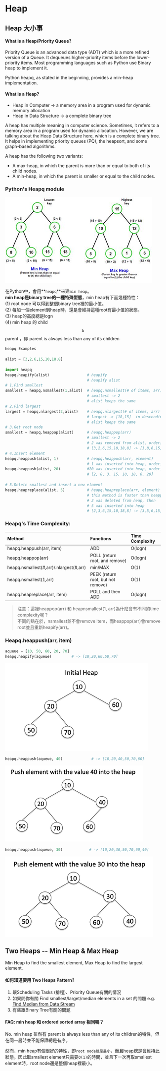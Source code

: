 # Heap

## Heap 大小事

#### What is a Heap/Priority Queue?

Priority Queue is an advanced data type \(ADT\) which is a more refined version of a Queue. It dequeues higher-priority items before the lower-priority items. Most programming languages such as Python use Binary heap to implement it.

Python heapq, as stated in the beginning, provides a min-heap implementation.

#### What is a Heap?

* Heap in Computer -&gt; a memory area in a program used for dynamic memory allocation
* Heap in Data Structure -&gt; a complete binary tree 

A heap has multiple meaning in computer science. Sometimes, it refers to a memory area in a program used for dynamic allocation. However, we are talking about the Heap Data Structure here, which is a complete binary tree. It helps in implementing priority queues \(PQ\), the heapsort, and some graph-based algorithms.

A heap has the following two variants:

* A max-heap, in which the parent is more than or equal to both of its child nodes.
* A min-heap, in which the parent is smaller or equal to the child nodes.

### Python's Heapq module

![](../../.gitbook/assets/minheap_maxheap.jpeg)

在Python中，會用**`heapq`**來建`min heap`。  
**min heap是binary tree的一種特殊型態**，min heap有下面幾種特性：  
\(1\) root node 可以得到整個binary tree裡的最小值。  
\(2\) 每加一個element到heap時，還是會維持這種root有最小值的狀態。  
\(3\) heap的高度總是logn  
\(4\) min heap 的 child $$\geqslant$$ parent ，即 parent is always less than any of its children

```python
heapq Examples

alist = [3,2,6,15,10,18,8]

import heapq
heapq.heapify(alist)                 # heapify
                                     # heapify alist
# 1.Find smallest 
smallest = heapq.nsmallest(1,alist)  # heapq.nsmallest(# of items, arr)
                                     # smallest -> 2 
                                     # alist keeps the same
# 2.Find largest
largest = heapq.nlargest(2,alist)    # heapq.nlargest(# of items, arr)
                                     # largest -> [18,15]  in descending order
                                     # alist keeps the same
# 3.Get root node
smallest = heapq.heappop(alist)      # heapq.heappop(arr)
                                     # smallest -> 2
                                     # 2 was removed from alist, ordering was changed too
                                     # [3,2,6,15,10,18,8] -> [3,8,6,15,10,18]
# 4.Insert element
heapq.heappush(alist, 1)             # heapq.heappush(arr, element)
                                     # 1 was inserted into heap, ordering is maintained.
heapq.heappush(alist, 20)            #20 was inserted into heap, ordering is maintained.
                                     # [2, 8, 3, 15, 10, 18, 6, 20]

# 5.Delete smallest and insert a new element
heapq.heapreplace(alist, 5)          # heapq.heapreplace(arr, element)
                                     # this method is faster than heappop + heappush
                                     # 2 was deleted from heap, then
                                     # 5 was inserted into heap
                                     # [2,3,6,15,10,18,8] -> [3,5,6,15,10,18,8]

```

### Heapq's Time Complexity:

| Method | Functions | Time Complexity |
| :--- | :--- | :--- |
| heapq.heappush\(arr, item\) | ADD | O\(logn\) |
| heapq.heappop\(arr\) | POLL \(return root, and remove\) | O\(logn\) |
| heapq.nsmallest\(\#,arr\)/.nlargest\(\#,arr\) | min/MAX               | O\(1\)                               |
| heapq.nsmallest\(1,arr\) | PEEK \(return root, but not remove\) | O\(1\) |
| heapq.heapreplace\(arr, item\) | POLL and then ADD | O\(logn\) |

> 注意：這裡heappop\(arr\) 和 heapnsmallest\(1, arr\)為什麼會有不同的time complexity呢？  
> 不同的點在於，nsmallest並不會remove item，而heappop\(arr\)會remove root並且重新heapify\(arr\)。

### Heapq.heappush\(arr, item\)

```python
aqueue = [10, 50, 60, 20, 70]
heapq.heapify(aqueue)         # -> [10,20,60,50,70]
```

![](../../.gitbook/assets/initialheap.png)

```python
heapq.heappush(aqueue, 40)             # -> [10,20,40,50,70,60]  
```

![](../../.gitbook/assets/after_calling_pushheap_once.png)

```python
heapq.heappush(aqueue, 30)            # -> [10,20,30,50,70,60,40]
```

![](../../.gitbook/assets/after_calling_pushheap_twice.png)

## Two Heaps -- Min Heap & Max Heap

Min Heap to find the smallest element, Max Heap to find the largest element. 

#### 如何知道要用 Two Heaps Pattern?

1. 跟Scheduling Tasks \(排程\)、Priority Queue有關的情況
2. 如果問你有關 Find smallest/larget/median elements in a set 的問題  e.g. [Find Median from Data Stream](https://app.gitbook.com/@iscolectivo/s/algonote/shu-ju-jie-gou/design-qs/hard-find-median-from-data-stream)
3. 有些跟Binary Tree有關的問題

#### FAQ: min heap 和 ordered sorted array 相同嗎？

No. min heap 雖然有 parent is always less than any of its children的特性，但在同一層時並不能保證總是有序。

然而，min heap有個很好的特性，即`root node總是最小`，而且heap總是會維持此狀態。因此取smallest element只需要`O(1)`的時間，並且下一次再取smallest element時，root node還是整個heap裡最小。

#### 


